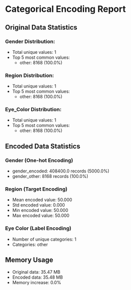 # Categorical Encoding Report

## Original Data Statistics


### Gender Distribution:
- Total unique values: 1
- Top 5 most common values:
  - other: 8168 (100.0%)

### Region Distribution:
- Total unique values: 1
- Top 5 most common values:
  - other: 8168 (100.0%)

### Eye_Color Distribution:
- Total unique values: 1
- Top 5 most common values:
  - other: 8168 (100.0%)

## Encoded Data Statistics

### Gender (One-hot Encoding)
- gender_encoded: 408400.0 records (5000.0%)
- gender_other: 8168 records (100.0%)

### Region (Target Encoding)
- Mean encoded value: 50.000
- Std encoded value: 0.000
- Min encoded value: 50.000
- Max encoded value: 50.000

### Eye Color (Label Encoding)
- Number of unique categories: 1
- Categories: other

## Memory Usage
- Original data: 35.47 MB
- Encoded data: 35.48 MB
- Memory increase: 0.0%
